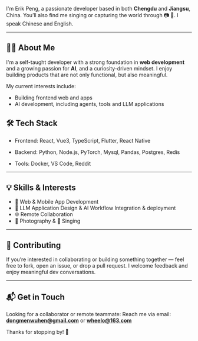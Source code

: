 I'm Erik Peng, a passionate developer based in both **Chengdu** and **Jiangsu**, China. You’ll also find me singing or capturing the world through 📷 🎸. I speak Chinese and English.

---

## 🧑‍💻 About Me

I'm a self-taught developer with a strong foundation in **web development** and a growing passion for **AI**, and a curiosity-driven mindset. I enjoy building products that are not only functional, but also meaningful.

My current interests include:

- Building frontend web and apps
- AI development, including agents, tools and LLM applications

## 🛠 Tech Stack

- Frontend: React, Vue3, TypeScript, Flutter, React Native

- Backend: Python, Node.js, PyTorch, Mysql, Pandas, Postgres, Redis 

- Tools: Docker, VS Code, Reddit

---

## 💡 Skills & Interests

- 🔧 Web & Mobile App Development  
- 🧠 LLM Application Design & AI Workflow Integration & deployment
- 🌐 Remote Collaboration
- 📸 Photography & 🎸 Singing

---

## 🤝 Contributing

If you’re interested in collaborating or building something together — feel free to fork, open an issue, or drop a pull request. I welcome feedback and enjoy meaningful dev conversations.

---

## 📬 Get in Touch

Looking for a collaborator or remote teammate:
Reach me via email: **dongmenwuhen@gmail.com** or **wheelo@163.com**

Thanks for stopping by! 🌟
